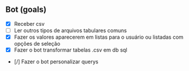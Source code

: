 ## Bot (goals)
- [x] Receber csv
- [ ] Ler  outros tipos de arquivos tabulares  comuns
- [x] Fazer os valores aparecerem em listas para o usuário ou listadas com opções de seleção
- [x] Fazer o bot transformar tabelas .csv em db sql
- [/] Fazer o bot personalizar querys
